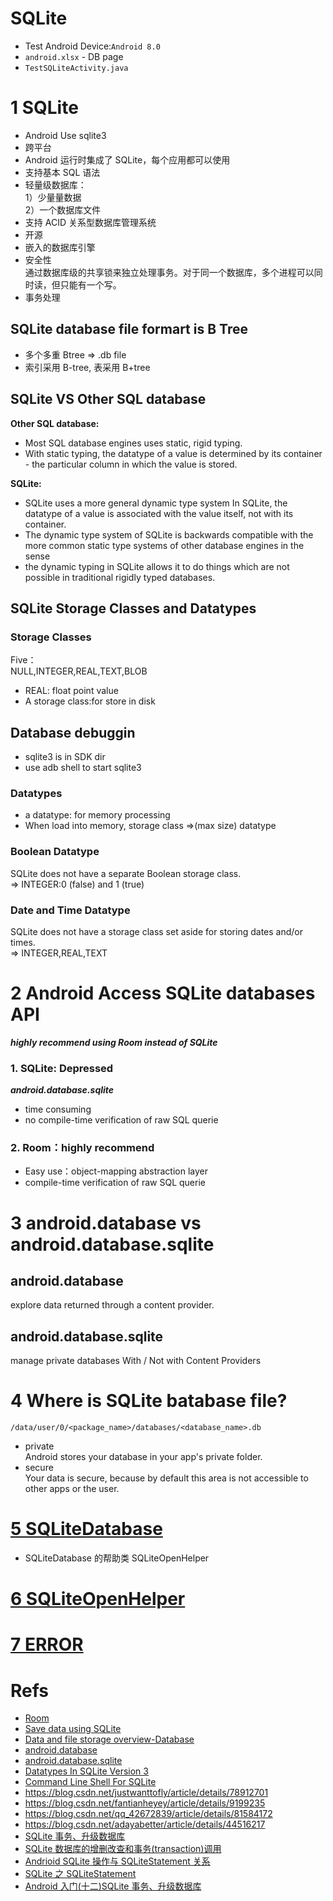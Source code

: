 # SQLite

- Test Android Device:`Android 8.0`
- `android.xlsx` - DB page
- `TestSQLiteActivity.java`

# 1 SQLite

- Android Use sqlite3
- 跨平台
- Android 运行时集成了 SQLite，每个应用都可以使用
- 支持基本 SQL 语法
- 轻量级数据库：  
  1）少量量数据  
  2）一个数据库文件
- 支持 ACID 关系型数据库管理系统
- 开源
- 嵌入的数据库引擎
- 安全性  
  通过数据库级的共享锁来独立处理事务。对于同一个数据库，多个进程可以同时读，但只能有一个写。
- 事务处理

## SQLite database file formart is B Tree

- 多个多重 Btree => .db file
- 索引采用 B-tree, 表采用 B+tree

## SQLite VS Other SQL database

**Other SQL database:**

- Most SQL database engines uses static, rigid typing.
- With static typing, the datatype of a value is determined by its container - the particular column in which the value is stored.

**SQLite:**

- SQLite uses a more general dynamic type system
  In SQLite, the datatype of a value is associated with the value itself, not with its container.
- The dynamic type system of SQLite is backwards compatible with the more common static type systems of other database engines in the sense
- the dynamic typing in SQLite allows it to do things which are not possible in traditional rigidly typed databases.

## SQLite Storage Classes and Datatypes

### Storage Classes

Five：  
NULL,INTEGER,REAL,TEXT,BLOB

- REAL: float point value
- A storage class:for store in disk

## Database debuggin

- sqlite3 is in SDK dir
- use adb shell to start sqlite3

### Datatypes

- a datatype: for memory processing
- When load into memory, storage class =>(max size) datatype

### Boolean Datatype

SQLite does not have a separate Boolean storage class.  
=> INTEGER:0 (false) and 1 (true)

### Date and Time Datatype

SQLite does not have a storage class set aside for storing dates and/or times.  
=> INTEGER,REAL,TEXT

# 2 Android Access SQLite databases API

**_highly recommend using Room instead of SQLite_**

### 1. SQLite: Depressed

**_android.database.sqlite_**

- time consuming
- no compile-time verification of raw SQL querie

### 2. Room：highly recommend

- Easy use：object-mapping abstraction layer
- compile-time verification of raw SQL querie

# 3 android.database vs android.database.sqlite

## android.database

explore data returned through a content provider.

## android.database.sqlite

manage private databases With / Not with Content Providers

# 4 Where is SQLite batabase file?

`/data/user/0/<package_name>/databases/<database_name>.db`

- private  
  Android stores your database in your app's private folder.
- secure  
  Your data is secure, because by default this area is not accessible to other apps or the user.

# [5 SQLiteDatabase](SQLiteDatabase.md)

- SQLiteDatabase 的帮助类 SQLiteOpenHelper

# [6 SQLiteOpenHelper](SQLiteOpenHelper.md)

# [7 ERROR](ERROR.md)

# Refs

- [Room](https://developer.android.google.cn/training/data-storage/room)
- [Save data using SQLite](https://developer.android.google.cn/training/data-storage/sqlite.html)
- [Data and file storage overview-Database](https://developer.android.google.cn/guide/topics/data/data-storage#db)
- [android.database](https://developer.android.google.cn/reference/android/database/package-summary)
- [android.database.sqlite](https://developer.android.google.cn/reference/android/database/sqlite/package-summary)
- [Datatypes In SQLite Version 3](https://www.sqlite.org/datatype3.html)
- [Command Line Shell For SQLite](https://www.sqlite.org/cli.html)
- https://blog.csdn.net/justwanttofly/article/details/78912701
- https://blog.csdn.net/fantianheyey/article/details/9199235
- https://blog.csdn.net/qq_42672839/article/details/81584172
- https://blog.csdn.net/adayabetter/article/details/44516217
- [SQLite 事务、升级数据库](https://www.cnblogs.com/orlion/p/5350683.html)
- [SQLite 数据库的增删改查和事务(transaction)调用](https://www.cnblogs.com/amosli/p/3784998.html)
- [Andrioid SQLite 操作与 SQLiteStatement 关系](https://blog.csdn.net/wangbole/article/details/43196067)
- [SQLite 之 SQLiteStatement](https://blog.csdn.net/u012643122/article/details/45932157)
- [Android 入门(十二)SQLite 事务、升级数据库](https://www.cnblogs.com/orlion/p/5350683.html)
